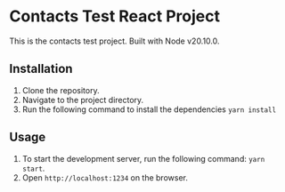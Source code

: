 # Contacts Test React Project

This is the contacts test project. Built with Node v20.10.0.

## Installation
1. Clone the repository.
2. Navigate to the project directory.
3. Run the following command to install the dependencies
```yarn install```

## Usage
1. To start the development server, run the following command:
```yarn start```.
2. Open ```http://localhost:1234``` on the browser.

